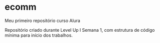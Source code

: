 # ecomm

 Meu primeiro repositório curso Alura

 Repositório criado durante Level Up l Semana 1, com estrutura de código mínima para início dos trabalhos.
